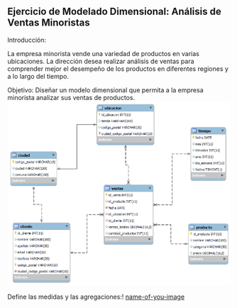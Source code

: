  
## Ejercicio de Modelado Dimensional: Análisis de Ventas Minoristas

Introducción:

La empresa minorista vende una variedad de productos en varias ubicaciones. La dirección desea realizar análisis de ventas para comprender mejor el desempeño de los productos en diferentes regiones y a lo largo del tiempo.

Objetivo: Diseñar un modelo dimensional que permita a la empresa minorista analizar sus ventas de productos.
![name-of-you-image](https://raw.githubusercontent.com/matifrank/MH_bootcamp_Team4/main/Task3/ejercicio2/model_task3b.png)

Define las medidas y las agregaciones:!
[name-of-you-image](https://raw.githubusercontent.com/matifrank/MH_bootcamp_Team4/main/Task3/ejercicio2/agg_measures.PNG)
